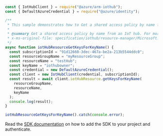 ```javascript
const { IotHubClient } = require("@azure/arm-iothub");
const { DefaultAzureCredential } = require("@azure/identity");

/**
 * This sample demonstrates how to Get a shared access policy by name from an IoT hub. For more information, see: https://docs.microsoft.com/azure/iot-hub/iot-hub-devguide-security.
 *
 * @summary Get a shared access policy by name from an IoT hub. For more information, see: https://docs.microsoft.com/azure/iot-hub/iot-hub-devguide-security.
 * x-ms-original-file: specification/iothub/resource-manager/Microsoft.Devices/stable/2021-07-02/examples/iothub_getkey.json
 */
async function iotHubResourceGetKeysForKeyName() {
  const subscriptionId = "91d12660-3dec-467a-be2a-213b5544ddc0";
  const resourceGroupName = "myResourceGroup";
  const resourceName = "testHub";
  const keyName = "iothubowner";
  const credential = new DefaultAzureCredential();
  const client = new IotHubClient(credential, subscriptionId);
  const result = await client.iotHubResource.getKeysForKeyName(
    resourceGroupName,
    resourceName,
    keyName
  );
  console.log(result);
}

iotHubResourceGetKeysForKeyName().catch(console.error);
```

Read the [SDK documentation](https://github.com/Azure/azure-sdk-for-js/blob/%40azure%2Farm-iothub_6.1.1/sdk/iothub/arm-iothub/README.md) on how to add the SDK to your project and authenticate.
